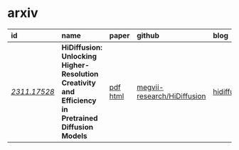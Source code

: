 # arxiv


| id | name | paper | github | blog | diary |
| :- | :-   | :-    | :-     | :-   | :-    |
[*2311.17528*](https://arxiv.org/abs/2311.17528) | **HiDiffusion: Unlocking Higher-Resolution Creativity and Efficiency in Pretrained Diffusion Models** | [pdf](https://arxiv.org/pdf/2311.17528) [html](https://arxiv.org/html/2311.17528v1) | [megvii-research/HiDiffusion](https://github.com/megvii-research/HiDiffusion) | [hidiffusion](https://hidiffusion.github.io/) | [*2025/0101*](/2025/0101.md)
